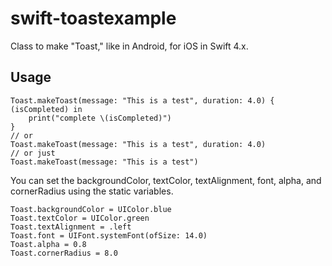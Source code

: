 # swift-toastexample
Class to make "Toast," like in Android, for iOS in Swift 4.x.

## Usage

```
Toast.makeToast(message: "This is a test", duration: 4.0) { (isCompleted) in
    print("complete \(isCompleted)")
}
// or
Toast.makeToast(message: "This is a test", duration: 4.0)
// or just
Toast.makeToast(message: "This is a test")
```

You can set the backgroundColor, textColor, textAlignment, font, alpha, and cornerRadius using the static variables.

```
Toast.backgroundColor = UIColor.blue
Toast.textColor = UIColor.green
Toast.textAlignment = .left
Toast.font = UIFont.systemFont(ofSize: 14.0)
Toast.alpha = 0.8
Toast.cornerRadius = 8.0
```
